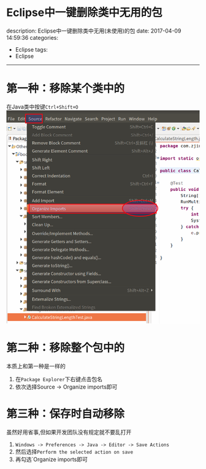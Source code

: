 #   Eclipse中一键删除类中无用的包
description: Eclipse中一键删除类中无用(未使用)的包
date: 2017-04-09 14:59:36
categories:
- Eclipse
tags:
- Eclipse
---
#   第一种：移除某个类中的
在Java类中按键`Ctrl+Shift+O`
![](../images/2020/04/20200409002.png)

#   第二种：移除整个包中的
本质上和第一种是一样的

1.  在`Package Explorer`下右键点击包名
2.  依次选择Source -> Organize imports即可

#   第三种：保存时自动移除
虽然好用省事,但如果开发团队没有规定就不要乱打开
1.  `Windows -> Preferences -> Java -> Editor -> Save Actions`
2.  然后选择`Perform the selected action on save`
3.  再勾选`Organize imports即可
